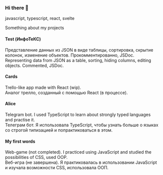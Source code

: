 ### Hi there 👋

javascript, typescript, react, svelte

Something about my projects

#### Test (ИнфоТеКС)
Представление данных из JSON в виде таблицы, сортировка, скрытие колонок, изменение объектов. Прокомментированно, JSDoc.
Representing data from JSON as a table, sorting, hiding columns, editing objects. Commented, JSDoc.

#### Cards
Trello-like app made with React (wip).  
Аналог трелло, созданный с помощью React (в процессе).

#### Alice
Telegram bot. I used TypeScript to learn about strongly typed languages and practise it.  
Телеграм бот. Я использовала TypeScript, чтобы узнать больше о языках со строгой типизацией и попрактиковаться в этом.

#### My first words
Web-game (not completed). I practiced using JavaScript and studied the possibilities of CSS, used OOP.  
Веб-игра (не завершена). Я практиковалась в использовании JavaScript и изучала возможности CSS, использовала ООП.

<!--
**sialiss/sialiss** is a ✨ _special_ ✨ repository because its `README.md` (this file) appears on your GitHub profile.

Here are some ideas to get you started:

- 🔭 I’m currently working on ...
- 🌱 I’m currently learning ...
- 👯 I’m looking to collaborate on ...
- 🤔 I’m looking for help with ...
- 💬 Ask me about ...
- 📫 How to reach me: ...
- 😄 Pronouns: ...
- ⚡ Fun fact: ...
-->
